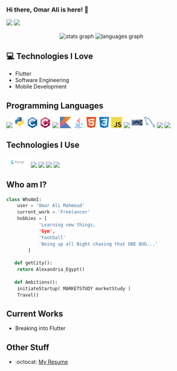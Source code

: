 ### Hi there, Omar Ali is here! 👋

<div align = "left">
<img src = 'https://img.shields.io/badge/-Omar%20Ali-blue?style=flat-square&logo=Linkedin&logoColor=white&link=https://www.linkedin.com/in/omar-alii' height = '30'/>
<img src = 'https://img.shields.io/badge/-omar.ali2332-c14438?style=flat-square&logo=Gmail&logoColor=white&link=mailto:omar.ali2332@gmail.com' height = '30'/>
</div>

<br>

<div align = "center">
<img src = 'https://github-readme-stats.vercel.app/api?username=3omar3li&hide_title=true&hide_rank=false&show_icons=true&include_all_commits=true&count_private=true&disable_animations=false&theme=dracula&locale=en&hide_border=false' height = '150' alt = 'stats graph'/>
<img src = 'https://github-readme-stats.vercel.app/api/top-langs?username=3omar3li&locale=en&hide_title=false&layout=compact&card_width=320&langs_count=5&theme=dracula&hide_border=false' height = '150' alt = 'languages graph'/>
</div>

## :computer: Technologies I Love

- Flutter
- Software Engineering
- Mobile Development

## Programming Languages

<img src = 'https://cdn.jsdelivr.net/gh/devicons/devicon/icons/dart/dart-original.svg' height = '30'/>  <img src = 'https://github.com/3omar3li/3omar3li/blob/main/Images/python.svg' height = '30'/>  <img src = 'https://github.com/3omar3li/3omar3li/blob/main/Images/c-original.svg' height = '30'/>  <img src = 'https://github.com/3omar3li/3omar3li/blob/main/Images/cpp.svg' height = '30'/>  <img src = 'https://cdn.jsdelivr.net/gh/devicons/devicon/icons/csharp/csharp-original.svg' height = '30'/>  <img src = 'https://github.com/3omar3li/3omar3li/blob/main/Images/kotlin.svg' height = '30'/>  <img src = 'https://github.com/3omar3li/3omar3li/blob/main/Images/java.svg' height = '30'/>  <img src = 'https://github.com/3omar3li/3omar3li/blob/main/Images/html.svg' height = '30'/>  <img src = 'https://github.com/3omar3li/3omar3li/blob/main/Images/css.svg' height = '30'/>  <img src = 'https://github.com/3omar3li/3omar3li/blob/main/Images/js.svg' height = '30'/>  <img src = 'https://cdn.jsdelivr.net/gh/devicons/devicon/icons/typescript/typescript-original.svg' height = '30'/>  <img src = 'https://github.com/3omar3li/3omar3li/blob/main/Images/php.svg' height = '30'/>  <img src = 'https://github.com/3omar3li/3omar3li/blob/main/Images/sql.svg' height = '30'/>  <img src = 'https://cdn.jsdelivr.net/gh/devicons/devicon/icons/sqlite/sqlite-original.svg' height = '30'/>  <img src = 'https://cdn.jsdelivr.net/gh/devicons/devicon/icons/firebase/firebase-plain.svg' height = '30'/>  

## Technologies I Use

<img src = 'https://github.com/3omar3li/3omar3li/blob/main/Images/flutter.png' height = '30'/>  <img src = 'https://cdn.jsdelivr.net/gh/devicons/devicon/icons/docker/docker-original.svg' height = '30'/>  <img src = 'https://cdn.jsdelivr.net/gh/devicons/devicon/icons/git/git-original.svg' height = '30'/>  <img src = 'https://cdn.jsdelivr.net/gh/devicons/devicon/icons/github/github-original.svg' height = '30'/>  <img src = 'https://cdn.jsdelivr.net/gh/devicons/devicon/icons/vscode/vscode-original.svg' height = '30'/>

## Who am I?

```python
class WhoAmI:
	user = 'Omar Ali Mahmoud'
   	current_work = 'Freelancer'
   	hobbies = [
   			'Learning new things,
   			'Gym',
   			'Football'
   			'Being up all Night chasing that ONE BUG...'
   		]

   def getCity():
   	return Alexandria_Egypt()

   def Ambitions():
   	initiateStartup( MARKETSTUDY marketStudy )
   	Travel()

```

## Current Works

- Breaking into Flutter

## Other Stuff

- :octocat: [My Resume](https://drive.google.com/drive/folders/1ikpB6aa5HvDcfdRV_3QnXoZ63ahogD_s?usp=sharing)
